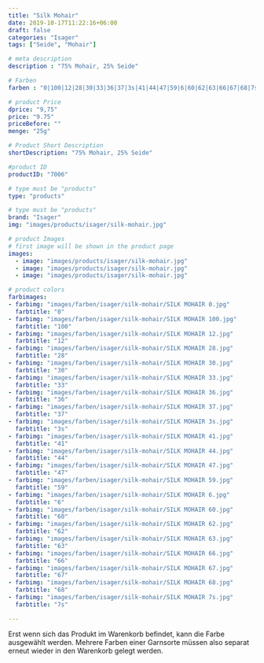 ```yaml
---
title: "Silk Mohair"
date: 2019-10-17T11:22:16+06:00
draft: false
categories: "Isager"
tags: ["Seide", "Mohair"]

# meta description
description : "75% Mohair, 25% Seide"

# Farben
farben : "0|100|12|28|30|33|36|37|3s|41|44|47|59|6|60|62|63|66|67|68|7s"

# product Price
dprice: "9,75"
price: "9.75"
priceBefore: ""
menge: "25g"

# Product Short Description
shortDescription: "75% Mohair, 25% Seide"

#product ID
productID: "7006"

# type must be "products"
type: "products"

# type must be "products"
brand: "Isager"
img: "images/products/isager/silk-mohair.jpg"   

# product Images
# first image will be shown in the product page
images:
  - image: "images/products/isager/silk-mohair.jpg"
  - image: "images/products/isager/silk-mohair.jpg"
  - image: "images/products/isager/silk-mohair.jpg"

# product colors
farbimages:
- farbimg: "images/farben/isager/silk-mohair/SILK MOHAIR 0.jpg"	
  farbtitle: "0"
- farbimg: "images/farben/isager/silk-mohair/SILK MOHAIR 100.jpg"	
  farbtitle: "100"
- farbimg: "images/farben/isager/silk-mohair/SILK MOHAIR 12.jpg"	
  farbtitle: "12"
- farbimg: "images/farben/isager/silk-mohair/SILK MOHAIR 28.jpg"	
  farbtitle: "28"
- farbimg: "images/farben/isager/silk-mohair/SILK MOHAIR 30.jpg"	
  farbtitle: "30"
- farbimg: "images/farben/isager/silk-mohair/SILK MOHAIR 33.jpg"	
  farbtitle: "33"
- farbimg: "images/farben/isager/silk-mohair/SILK MOHAIR 36.jpg"	
  farbtitle: "36"
- farbimg: "images/farben/isager/silk-mohair/SILK MOHAIR 37.jpg"	
  farbtitle: "37"
- farbimg: "images/farben/isager/silk-mohair/SILK MOHAIR 3s.jpg"	
  farbtitle: "3s"
- farbimg: "images/farben/isager/silk-mohair/SILK MOHAIR 41.jpg"	
  farbtitle: "41"
- farbimg: "images/farben/isager/silk-mohair/SILK MOHAIR 44.jpg"	
  farbtitle: "44"
- farbimg: "images/farben/isager/silk-mohair/SILK MOHAIR 47.jpg"	
  farbtitle: "47"
- farbimg: "images/farben/isager/silk-mohair/SILK MOHAIR 59.jpg"	
  farbtitle: "59"
- farbimg: "images/farben/isager/silk-mohair/SILK MOHAIR 6.jpg"	
  farbtitle: "6"
- farbimg: "images/farben/isager/silk-mohair/SILK MOHAIR 60.jpg"	
  farbtitle: "60"
- farbimg: "images/farben/isager/silk-mohair/SILK MOHAIR 62.jpg"	
  farbtitle: "62"
- farbimg: "images/farben/isager/silk-mohair/SILK MOHAIR 63.jpg"	
  farbtitle: "63"
- farbimg: "images/farben/isager/silk-mohair/SILK MOHAIR 66.jpg"	
  farbtitle: "66"
- farbimg: "images/farben/isager/silk-mohair/SILK MOHAIR 67.jpg"	
  farbtitle: "67"
- farbimg: "images/farben/isager/silk-mohair/SILK MOHAIR 68.jpg"	
  farbtitle: "68"
- farbimg: "images/farben/isager/silk-mohair/SILK MOHAIR 7s.jpg"	
  farbtitle: "7s"

---
```


Erst wenn sich das Produkt im Warenkorb befindet, kann die Farbe ausgewählt werden.
Mehrere Farben einer Garnsorte müssen also separat erneut wieder in den Warenkorb gelegt werden.
